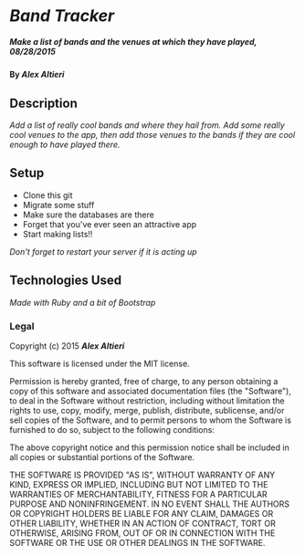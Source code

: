 # _Band Tracker_

##### _Make a list of bands and the venues at which they have played, 08/28/2015_

#### By _**Alex Altieri**_

## Description

_Add a list of really cool bands and where they hail from. Add some really cool venues to the app, then add those venues to the bands if they are cool enough to have played there._

## Setup

* Clone this git
* Migrate some stuff
* Make sure the databases are there
* Forget that you've ever seen an attractive app
* Start making lists!!

_Don't forget to restart your server if it is acting up_

## Technologies Used

_Made with Ruby and a bit of Bootstrap_

### Legal



Copyright (c) 2015 **_Alex Altieri_**

This software is licensed under the MIT license.

Permission is hereby granted, free of charge, to any person obtaining a copy
of this software and associated documentation files (the "Software"), to deal
in the Software without restriction, including without limitation the rights
to use, copy, modify, merge, publish, distribute, sublicense, and/or sell
copies of the Software, and to permit persons to whom the Software is
furnished to do so, subject to the following conditions:

The above copyright notice and this permission notice shall be included in
all copies or substantial portions of the Software.

THE SOFTWARE IS PROVIDED "AS IS", WITHOUT WARRANTY OF ANY KIND, EXPRESS OR
IMPLIED, INCLUDING BUT NOT LIMITED TO THE WARRANTIES OF MERCHANTABILITY,
FITNESS FOR A PARTICULAR PURPOSE AND NONINFRINGEMENT. IN NO EVENT SHALL THE
AUTHORS OR COPYRIGHT HOLDERS BE LIABLE FOR ANY CLAIM, DAMAGES OR OTHER
LIABILITY, WHETHER IN AN ACTION OF CONTRACT, TORT OR OTHERWISE, ARISING FROM,
OUT OF OR IN CONNECTION WITH THE SOFTWARE OR THE USE OR OTHER DEALINGS IN
THE SOFTWARE.
